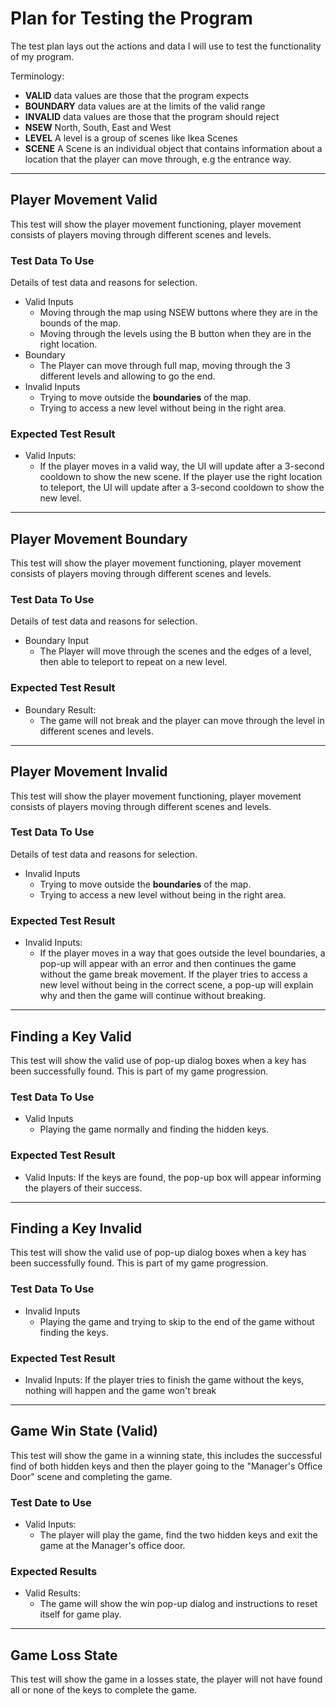 # Plan for Testing the Program

The test plan lays out the actions and data I will use to test the functionality of my program.

Terminology:

- **VALID** data values are those that the program expects
- **BOUNDARY** data values are at the limits of the valid range
- **INVALID** data values are those that the program should reject
- **NSEW** North, South, East and West
- **LEVEL** A level is a group of scenes like Ikea Scenes
- **SCENE** A Scene is an individual object that contains information about a location that the player can move through,
e.g the entrance way.

---

## Player Movement Valid

This test will show the player movement functioning, player movement consists of players moving through different scenes
and levels.

### Test Data To Use

Details of test data and reasons for selection.

- Valid Inputs
  - Moving through the map using NSEW buttons where they are in the bounds of the map.
  - Moving through the levels using the B button when they are in the right location.
- Boundary
  - The Player can move through full map, moving through the 3 different levels and allowing to go the end.
- Invalid Inputs
  - Trying to move outside the **boundaries** of the map.
  - Trying to access a new level without being in the right area.

### Expected Test Result

- Valid Inputs: 
  - If the player moves in a valid way, the UI will update after a 3-second cooldown to show the new scene.
  If the player use the right location to teleport, the UI will update after a 3-second cooldown to show the new level.

---

## Player Movement Boundary

This test will show the player movement functioning, player movement consists of players moving through different scenes
and levels.

### Test Data To Use

Details of test data and reasons for selection.

- Boundary Input
  - The Player will move through the scenes and the edges of a level, then able to teleport to repeat on a new level.

### Expected Test Result

- Boundary Result:
  - The game will not break and the player can move through the level in different scenes and levels.

---

## Player Movement Invalid

This test will show the player movement functioning, player movement consists of players moving through different scenes
and levels.

### Test Data To Use

Details of test data and reasons for selection.

- Invalid Inputs
  - Trying to move outside the **boundaries** of the map.
  - Trying to access a new level without being in the right area.

### Expected Test Result

- Invalid Inputs: 
  - If the player moves in a way that goes outside the level boundaries, a pop-up will appear with an error
    and then continues the game without the game break movement. If the player tries to access a new level without being in
    the correct scene, a pop-up will explain why and then the game will continue without breaking.

---

## Finding a Key Valid

This test will show the valid use of pop-up dialog boxes when a key has been successfully found. This is part of my game
progression.

### Test Data To Use

- Valid Inputs
  - Playing the game normally and finding the hidden keys.

### Expected Test Result

- Valid Inputs: If the keys are found, the pop-up box will appear informing the players of their success.

---

## Finding a Key Invalid

This test will show the valid use of pop-up dialog boxes when a key has been successfully found. This is part of my game
progression.

### Test Data To Use

- Invalid Inputs
  - Playing the game and trying to skip to the end of the game without finding the keys.

### Expected Test Result

- Invalid Inputs: If the player tries to finish the game without the keys, nothing will happen and the game won't break

---

## Game Win State (Valid)

This test will show the game in a winning state, this includes the successful find of both hidden keys and then the player
going to the "Manager's Office Door" scene and completing the game.

### Test Date to Use
- Valid Inputs:
  - The player will play the game, find the two hidden keys and exit the game at the Manager's office door.

### Expected Results
- Valid Results: 
  - The game will show the win pop-up dialog and instructions to reset itself for game play.

---

## Game Loss State

This test will show the game in a losses state, the player will not have found all or none of the keys to complete the 
game.


